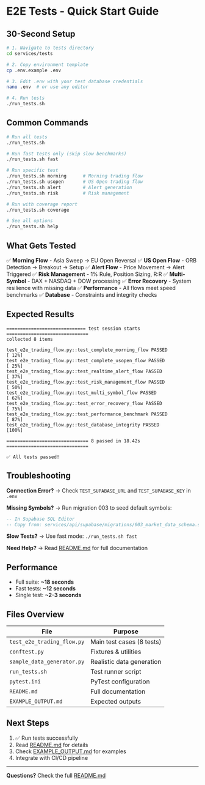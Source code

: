 # E2E Tests - Quick Start Guide

## 30-Second Setup

```bash
# 1. Navigate to tests directory
cd services/tests

# 2. Copy environment template
cp .env.example .env

# 3. Edit .env with your test database credentials
nano .env  # or use any editor

# 4. Run tests
./run_tests.sh
```

## Common Commands

```bash
# Run all tests
./run_tests.sh

# Run fast tests only (skip slow benchmarks)
./run_tests.sh fast

# Run specific test
./run_tests.sh morning      # Morning trading flow
./run_tests.sh usopen       # US Open trading flow
./run_tests.sh alert        # Alert generation
./run_tests.sh risk         # Risk management

# Run with coverage report
./run_tests.sh coverage

# See all options
./run_tests.sh help
```

## What Gets Tested

✅ **Morning Flow** - Asia Sweep → EU Open Reversal
✅ **US Open Flow** - ORB Detection → Breakout → Setup
✅ **Alert Flow** - Price Movement → Alert Triggered
✅ **Risk Management** - 1% Rule, Position Sizing, R:R
✅ **Multi-Symbol** - DAX + NASDAQ + DOW processing
✅ **Error Recovery** - System resilience with missing data
✅ **Performance** - All flows meet speed benchmarks
✅ **Database** - Constraints and integrity checks

## Expected Results

```
============================= test session starts ==============================
collected 8 items

test_e2e_trading_flow.py::test_complete_morning_flow PASSED           [ 12%]
test_e2e_trading_flow.py::test_complete_usopen_flow PASSED            [ 25%]
test_e2e_trading_flow.py::test_realtime_alert_flow PASSED             [ 37%]
test_e2e_trading_flow.py::test_risk_management_flow PASSED            [ 50%]
test_e2e_trading_flow.py::test_multi_symbol_flow PASSED               [ 62%]
test_e2e_trading_flow.py::test_error_recovery_flow PASSED             [ 75%]
test_e2e_trading_flow.py::test_performance_benchmark PASSED           [ 87%]
test_e2e_trading_flow.py::test_database_integrity PASSED              [100%]

============================== 8 passed in 18.42s ==============================

✅ All tests passed!
```

## Troubleshooting

**Connection Error?**
→ Check `TEST_SUPABASE_URL` and `TEST_SUPABASE_KEY` in `.env`

**Missing Symbols?**
→ Run migration 003 to seed default symbols:
```sql
-- In Supabase SQL Editor
-- Copy from: services/api/supabase/migrations/003_market_data_schema.sql
```

**Slow Tests?**
→ Use fast mode: `./run_tests.sh fast`

**Need Help?**
→ Read [README.md](./README.md) for full documentation

## Performance

- Full suite: **~18 seconds**
- Fast tests: **~12 seconds**
- Single test: **~2-3 seconds**

## Files Overview

| File | Purpose |
|------|---------|
| `test_e2e_trading_flow.py` | Main test cases (8 tests) |
| `conftest.py` | Fixtures & utilities |
| `sample_data_generator.py` | Realistic data generation |
| `run_tests.sh` | Test runner script |
| `pytest.ini` | PyTest configuration |
| `README.md` | Full documentation |
| `EXAMPLE_OUTPUT.md` | Expected outputs |

## Next Steps

1. ✅ Run tests successfully
2. Read [README.md](./README.md) for details
3. Check [EXAMPLE_OUTPUT.md](./EXAMPLE_OUTPUT.md) for examples
4. Integrate with CI/CD pipeline

---

**Questions?** Check the full [README.md](./README.md)
